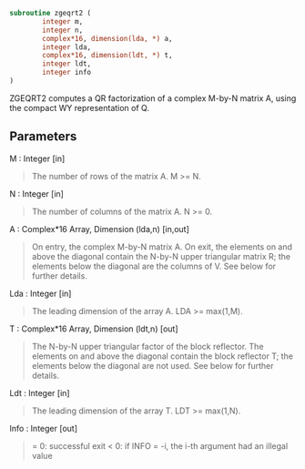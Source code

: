 ```fortran
subroutine zgeqrt2 (
		integer m,
		integer n,
		complex*16, dimension(lda, *) a,
		integer lda,
		complex*16, dimension(ldt, *) t,
		integer ldt,
		integer info
)
```

 ZGEQRT2 computes a QR factorization of a complex M-by-N matrix A,
 using the compact WY representation of Q.

## Parameters
M : Integer [in]
> The number of rows of the matrix A.  M >= N.

N : Integer [in]
> The number of columns of the matrix A.  N >= 0.

A : Complex*16 Array, Dimension (lda,n) [in,out]
> On entry, the complex M-by-N matrix A.  On exit, the elements on and
> above the diagonal contain the N-by-N upper triangular matrix R; the
> elements below the diagonal are the columns of V.  See below for
> further details.

Lda : Integer [in]
> The leading dimension of the array A.  LDA >= max(1,M).

T : Complex*16 Array, Dimension (ldt,n) [out]
> The N-by-N upper triangular factor of the block reflector.
> The elements on and above the diagonal contain the block
> reflector T; the elements below the diagonal are not used.
> See below for further details.

Ldt : Integer [in]
> The leading dimension of the array T.  LDT >= max(1,N).

Info : Integer [out]
> = 0: successful exit
> < 0: if INFO = -i, the i-th argument had an illegal value

